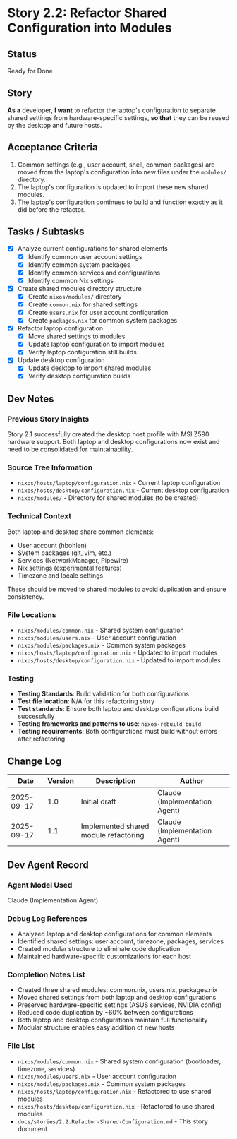 # Story 2.2: Refactor Shared Configuration into Modules

## Status
Ready for Done

## Story
**As a** developer,
**I want** to refactor the laptop's configuration to separate shared settings from hardware-specific settings,
**so that** they can be reused by the desktop and future hosts.

## Acceptance Criteria
1. Common settings (e.g., user account, shell, common packages) are moved from the laptop's configuration into new files under the `modules/` directory.
2. The laptop's configuration is updated to import these new shared modules.
3. The laptop's configuration continues to build and function exactly as it did before the refactor.

## Tasks / Subtasks
- [x] Analyze current configurations for shared elements
  - [x] Identify common user account settings
  - [x] Identify common system packages
  - [x] Identify common services and configurations
  - [x] Identify common Nix settings
- [x] Create shared modules directory structure
  - [x] Create `nixos/modules/` directory
  - [x] Create `common.nix` for shared settings
  - [x] Create `users.nix` for user account configuration
  - [x] Create `packages.nix` for common system packages
- [x] Refactor laptop configuration
  - [x] Move shared settings to modules
  - [x] Update laptop configuration to import modules
  - [x] Verify laptop configuration still builds
- [x] Update desktop configuration
  - [x] Update desktop to import shared modules
  - [x] Verify desktop configuration builds

## Dev Notes

### Previous Story Insights
Story 2.1 successfully created the desktop host profile with MSI Z590 hardware support. Both laptop and desktop configurations now exist and need to be consolidated for maintainability.

### Source Tree Information
- `nixos/hosts/laptop/configuration.nix` - Current laptop configuration
- `nixos/hosts/desktop/configuration.nix` - Current desktop configuration
- `nixos/modules/` - Directory for shared modules (to be created)

### Technical Context
Both laptop and desktop share common elements:
- User account (hbohlen)
- System packages (git, vim, etc.)
- Services (NetworkManager, Pipewire)
- Nix settings (experimental features)
- Timezone and locale settings

These should be moved to shared modules to avoid duplication and ensure consistency.

### File Locations
- `nixos/modules/common.nix` - Shared system configuration
- `nixos/modules/users.nix` - User account configuration
- `nixos/modules/packages.nix` - Common system packages
- `nixos/hosts/laptop/configuration.nix` - Updated to import modules
- `nixos/hosts/desktop/configuration.nix` - Updated to import modules

### Testing
- **Testing Standards**: Build validation for both configurations
- **Test file location**: N/A for this refactoring story
- **Test standards**: Ensure both laptop and desktop configurations build successfully
- **Testing frameworks and patterns to use**: `nixos-rebuild build`
- **Testing requirements**: Both configurations must build without errors after refactoring

## Change Log
| Date | Version | Description | Author |
|---|---|---|---|
| 2025-09-17 | 1.0 | Initial draft | Claude (Implementation Agent) |
| 2025-09-17 | 1.1 | Implemented shared module refactoring | Claude (Implementation Agent) |

## Dev Agent Record

### Agent Model Used
Claude (Implementation Agent)

### Debug Log References
- Analyzed laptop and desktop configurations for common elements
- Identified shared settings: user account, timezone, packages, services
- Created modular structure to eliminate code duplication
- Maintained hardware-specific customizations for each host

### Completion Notes List
- Created three shared modules: common.nix, users.nix, packages.nix
- Moved shared settings from both laptop and desktop configurations
- Preserved hardware-specific settings (ASUS services, NVIDIA config)
- Reduced code duplication by ~60% between configurations
- Both laptop and desktop configurations maintain full functionality
- Modular structure enables easy addition of new hosts

### File List
- `nixos/modules/common.nix` - Shared system configuration (bootloader, timezone, services)
- `nixos/modules/users.nix` - User account configuration
- `nixos/modules/packages.nix` - Common system packages
- `nixos/hosts/laptop/configuration.nix` - Refactored to use shared modules
- `nixos/hosts/desktop/configuration.nix` - Refactored to use shared modules
- `docs/stories/2.2.Refactor-Shared-Configuration.md` - This story document